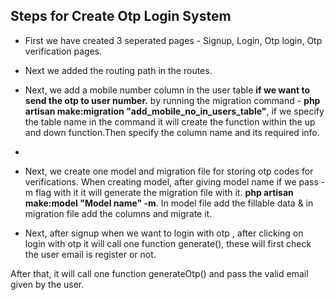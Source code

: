 ## Steps for Create Otp Login System

* First we have created 3 seperated pages - Signup, Login, Otp login, Otp verification pages.

* Next we added the routing path in the routes.

* Next, we add a mobile number column in the user table **if we want to send the otp to user number.** by running the migration command - **php artisan make:migration "add_mobile_no_in_users_table"**, if we specify the table name in the command it will create the function  within the up and down function.Then specify the column name and its required info.

* 

* Next, we create one model and migration file for storing otp codes for verifications. When creating model, after giving model name if we pass -m flag with it it will generate the migration file with it. **php artisan make:model "Model name" -m**. In model file add the fillable data & in migration file add the columns and migrate it.


* Next, after signup when we want to login with otp , after clicking on login with otp it will call one function generate(), these will first check the user email is register or not.

 After that, it will call one function generateOtp() and pass the valid email given by the user.

